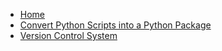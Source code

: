<!-- docs/_sidebar.md -->

* [Home](/)
* [Convert Python Scripts into a Python Package](project_python/build_package.md)
* [Version Control System](project_git/git.md)
                                                                   